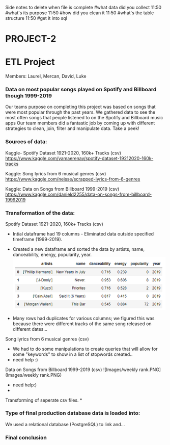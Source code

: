Side notes to delete when file is complete 
#what data did you collect
11:50
#what's its purpose
11:50
#how did you clean it
11:50
#what's the table structure
11:50
#get it into sql




# PROJECT-2
# ETL Project 

Members: Laurel, Mercan, David, Luke

###  Data on most popular songs played on Spotify and Billboard though 1999-2019

Our teams purpose on completing this project was based on songs that were most popular through the past years. We gathered data to see the most often songs that people listened to on the Spotify and Billboard music apps  Our team members did a fantastic job by coming up with different strategies to clean, join, filter and manipulate data. Take a peek!

### Sources of data:

Kaggle-  Spotify Dataset 1921-2020, 160k+ Tracks (csv)
https://www.kaggle.com/yamaerenay/spotify-dataset-19212020-160k-tracks 

Kaggle:  Song lyrics from 6 musical genres (csv)
https://www.kaggle.com/neisse/scrapped-lyrics-from-6-genres

Kaggle:  Data on Songs from Billboard 1999-2019 (csv)
https://www.kaggle.com/danield2255/data-on-songs-from-billboard-19992019



### Transformation of the data: 

Spotify Dataset 1921-2020, 160k+ Tracks (csv)
* Intial dataframe had 19 columns - Eliminated data outside specified timeframe (1999-2019).
* Created a new dataframe and sorted the data by artists, name, danceability, energy, popularity, year.
![Images/Spotify.PNG](Images/Spotify.PNG)

* Many rows had duplicates for various columns; we figured this was because there were different tracks of the same song released on different dates...

Song lyrics from 6 musical genres (csv)
* We had to do some manipulations to create queries that will allow for some "keywords" to show in a list of stopwords created..
* need help :)

Data on Songs from Billboard 1999-2019 (csv)
![Images/weekly rank.PNG](Images/weekly rank.PNG)
*  need help:)
* 

Transforming of seperate csv files.
* 



### Type of final production database data is loaded into:

We used a relational database (PostgreSQL) to link and...

### Final conclusion 



